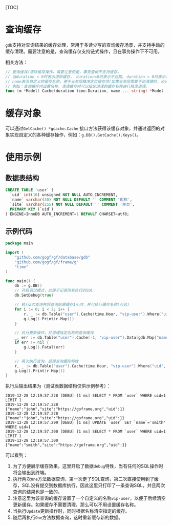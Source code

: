 [TOC]

# 查询缓存

`gdb`支持对查询结果的缓存处理，常用于多读少写的查询缓存场景，并支持手动的缓存清理。需要注意的是，查询缓存仅支持链式操作，且在事务操作下不可用。

相关方法：
```go
// 查询缓存/清除缓存操作，需要注意的是，事务查询不支持缓存。
// 当duration < 0时表示清除缓存， duration=0时表示不过期, duration > 0时表示过期时间，duration过期时间单位：秒；
// name表示自定义的缓存名称，便于业务层精准定位缓存项(如果业务层需要手动清理时，必须指定缓存名称)，
// 例如：查询缓存时设置名称，清理缓存时可以给定清理的缓存名称进行精准清理。
func (m *Model) Cache(duration time.Duration, name ... string) *Model
```

# 缓存对象


可以通过`GetCache() *gcache.Cache` 接口方法获得该缓存对象，并通过返回的对象实现自定义的各种缓存操作，例如：`g.DB().GetCache().Keys()`。

# 使用示例

## 数据表结构
```sql
CREATE TABLE `user` (
  `uid` int(10) unsigned NOT NULL AUTO_INCREMENT,
  `name` varchar(30) NOT NULL DEFAULT '' COMMENT '昵称',
  `site` varchar(255) NOT NULL DEFAULT '' COMMENT '主页',
  PRIMARY KEY (`uid`)
) ENGINE=InnoDB AUTO_INCREMENT=1 DEFAULT CHARSET=utf8;
```

## 示例代码
```go
package main

import (
	"github.com/gogf/gf/database/gdb"
	"github.com/gogf/gf/frame/g"
	"time"
)

func main() {
	db := g.DB()
	// 开启调试模式，以便于记录所有执行的SQL
	db.SetDebug(true)

	// 执行2次查询并将查询结果缓存1小时，并可执行缓存名称(可选)
	for i := 0; i < 2; i++ {
		r, _ := db.Table("user").Cache(time.Hour, "vip-user").Where("uid", 1).One()
		g.Log().Print(r.Map())
	}

	// 执行更新操作，并清理指定名称的查询缓存
	_, err := db.Table("user").Cache(-1, "vip-user").Data(gdb.Map{"name": "smith"}).Where("uid", 1).Update()
	if err != nil {
		g.Log().Fatal(err)
	}

	// 再次执行查询，启用查询缓存特性
	r, _ := db.Table("user").Cache(time.Hour, "vip-user").Where("uid", 1).One()
	g.Log().Print(r.Map())
}
```
执行后输出结果为（测试表数据结构仅供示例参考）：
```shell
2019-12-28 12:19:57.228 [DEBU] [1 ms] SELECT * FROM `user` WHERE uid=1 LIMIT 1
2019-12-28 12:19:57.228 {"name":"john","site":"https://goframe.org","uid":1}
2019-12-28 12:19:57.228 {"name":"john","site":"https://goframe.org","uid":1}
2019-12-28 12:19:57.299 [DEBU] [1 ms] UPDATE `user` SET `name`='smith' WHERE uid=1
2019-12-28 12:19:57.300 [DEBU] [1 ms] SELECT * FROM `user` WHERE uid=1 LIMIT 1
2019-12-28 12:19:57.300 {"name":"smith","site":"https://goframe.org","uid":1}
```
可以看到：
1. 为了方便展示缓存效果，这里开启了数据`debug`特性，当有任何的SQL操作时将会输出到终端。
1. 执行两次`One`方法数据查询，第一次走了SQL查询，第二次直接使用到了缓存，SQL没有提交到数据库执行，因此这里只打印了一条查询SQL，并且两次查询的结果也是一致的。
1. 注意这里为该查询的缓存设置了一个自定义的名称`vip-user`，以便于后续清空更新缓存。如果缓存不需要清理，那么可以不用设置缓存名称。
1. 当执行`Update`更新操作时，同时根据名称清空指定的缓存。
1. 随后再执行`One`方法数据查询，这时重新缓存新的数据。